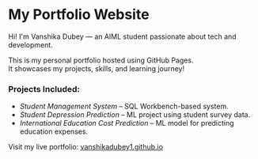 # My Portfolio Website

Hi! I'm Vanshika Dubey — an AIML student passionate about tech and development.

This is my personal portfolio hosted using GitHub Pages.  
It showcases my projects, skills, and learning journey!

### Projects Included:
- *Student Management System* – SQL Workbench-based system.
- *Student Depression Prediction* – ML project using student survey data.
- *International Education Cost Prediction* – ML model for predicting education expenses.

Visit my live portfolio: [vanshikadubey1.github.io](https://vanshikadubey1.github.io)
